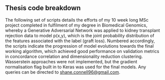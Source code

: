 ## Thesis code breakdown 

The following set of scripts details the efforts of my 10 week long MSc project completed in fulfilment of my degree in Biomedical Genomics, whereby a Generative Adversarial Network was applied to kidney transplant rejection data to model p(x,y), which is the joint probability distribution of the features associated with the label (graft loss). Numbered accordingly, the scripts indicate the progression of model evolutions towards the final working algorithm, which achieved good performance on validation metrics in concordance correlation and dimensionality reduction clustering. Wasserstein approaches were not implemented, but the gradient normalisation flag built in to Keras was used for the final models. Any queries can be directed to shane.connell96@gmail.com.
